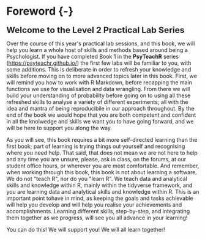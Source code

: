 
# Foreword {-}

<span style="font-size: 22px; font-weight: bold; color: var(--purple);">Welcome to the Level 2 Practical Lab Series</span>

Over the course of this year's practical lab sessions, and this book, we will help you learn a whole host of skills and methods based around being a Psychologist. If you have completed Book 1 in the **PsyTeachR** series (<a href="https://psyteachr.github.io/" target = "_blank">https://psyteachr.github.io/</a>) the first few labs will be familiar to you, with some additions. This is deliberate in order to refresh your knowledge and skills before moving on to more advanced topics later in this book. First, we will remind you how to work with R Markdown, before recapping the main functions we use for visualisation and data wrangling. From there we will build your understanding of probability before going on to using all these refreshed skills to analyse a variety of different experiments; all with the idea and mantra of being reproducibile in our approach throughout. By the end of the book we would hope that you are both competent and confident in all the knolwedge and skills we want you to have going forward, and we will be here to support you along the way. 

As you will see, this book requires a bit more self-directed learning than the first book; part of learning is trying things out yourself and recognising where you need help. That said, that does not mean we are not here to help and any time you are unsure, please, ask in class, on the forums, at our student office hours, or wherever you are most comfortable. And remember, when working through this book, this book is not about learning a software. We do not "teach R", nor do you "learn R". We teach data and analytical skills and knowledge within R, mainly within the tidyverse framework, and you are learning data and analytical skills and knowledge within R. This is an important point tohave in mind, as keeping the goals and tasks achievable will help you develop and will help you realise your achievements and accomplishments. Learning different skills, step-by-step, and integrating them together as we progress, will see you all advance in your learning! 

You can do this! We will support you! We will all learn together!
